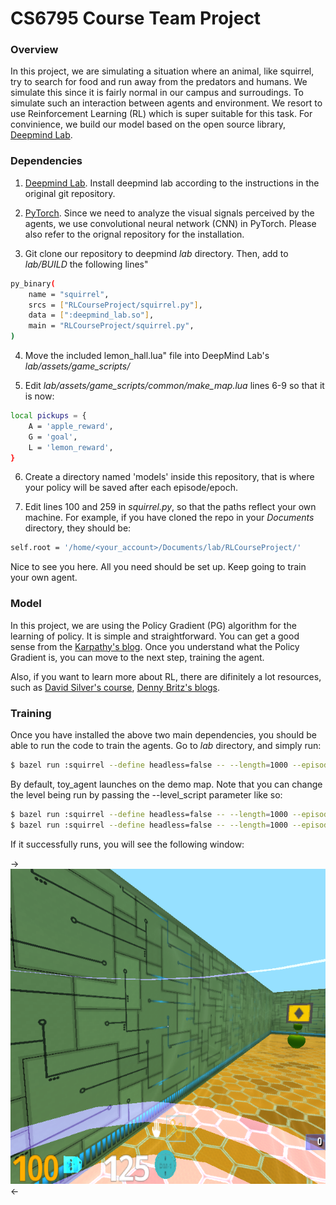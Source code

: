 # CS6795 Course Team Project

### Overview

In this project, we are simulating a situation where an animal, like squirrel, try to search for food and run away from the predators and humans. We simulate this since it is fairly normal in our campus and surroudings. To simulate such an interaction between agents and environment. We resort to use Reinforcement Learning (RL) which is super suitable for this task. For convinience, we build our model based on the open source library, [Deepmind Lab](https://github.com/deepmind/lab).

### Dependencies

1. [Deepmind Lab](https://github.com/deepmind/lab). Install deepmind lab according to the instructions in the original git repository.

2. [PyTorch](http://pytorch.org/). Since we need to analyze the visual signals perceived by the agents, we use convolutional neural network (CNN) in PyTorch. Please also refer to the orignal repository for the installation.

3. Git clone our repository to deepmind *lab* directory. Then, add to *lab/BUILD* the following lines"

```bash
py_binary(
    name = "squirrel",
    srcs = ["RLCourseProject/squirrel.py"],
    data = [":deepmind_lab.so"],
    main = "RLCourseProject/squirrel.py",
)
```

4. Move the included lemon_hall.lua" file into DeepMind Lab's *lab/assets/game_scripts/*

5. Edit *lab/assets/game_scripts/common/make_map.lua* lines 6-9 so that it is now:
```bash
local pickups = {
    A = 'apple_reward',
    G = 'goal',
    L = 'lemon_reward',
}
```

6. Create a directory named 'models' inside this repository, that is where your policy will be saved after each episode/epoch.

7. Edit lines 100 and 259 in *squirrel.py*, so that the paths reflect your own machine. For example, if you have cloned the repo in your *Documents* directory, they should be:
```bash
self.root = '/home/<your_account>/Documents/lab/RLCourseProject/'
```
Nice to see you here. All you need should be set up. Keep going to train your own agent.

### Model

In this project, we are using the Policy Gradient (PG) algorithm for the learning of policy. It is simple and straightforward. You can get a good sense from the [Karpathy's blog](http://karpathy.github.io/2016/05/31/rl/). Once you understand what the Policy Gradient is, you can move to the next step, training the agent.

Also, if you want to learn more about RL, there are difinitely a lot resources, such as [David Silver's course](http://www0.cs.ucl.ac.uk/staff/d.silver/web/Teaching.html), [Denny Britz's blogs](http://www.wildml.com/2016/10/learning-reinforcement-learning/).

### Training

Once you have installed the above two main dependencies, you should be able to run the code to train the agents. Go to *lab* directory, and simply run:

```bash
$ bazel run :squirrel --define headless=false -- --length=1000 --episode=20 --height=256 --width=256
```

By default, toy_agent launches on the demo map. Note that you can change the level being run by passing the --level_script parameter like so:
```bash
$ bazel run :squirrel --define headless=false -- --length=1000 --episode=20 --height=256 --width=256 --level_script tests/demo_map
$ bazel run :squirrel --define headless=false -- --length=1000 --episode=20 --height=256 --width=256 --level_script lemon_hall
```

If it successfully runs, you will see the following window:

->![Screenshot](images/screenshot.png)<-


